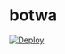 # botwa 

[![Deploy](https://www.herokucdn.com/deploy/button.svg)](https://heroku.com/deploy?template=https://github.com/csr87/botwa/tree/master)
